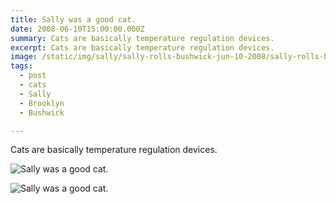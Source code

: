 ```yaml
---
title: Sally was a good cat.
date: 2008-06-10T15:00:00.000Z
summary: Cats are basically temperature regulation devices.
excerpt: Cats are basically temperature regulation devices.
image: /static/img/sally/sally-rolls-bushwick-jun-10-2008/sally-rolls-bushwick-jun-10-2008-sally-sprawls.jpg
tags:
  - post 
  - cats 
  - Sally
  - Brooklyn
  - Bushwick

---
```


Cats are basically temperature regulation devices.


![Sally was a good cat.](/static/img/sally/sally-rolls-bushwick-jun-10-2008/sally-rolls-bushwick-jun-10-2008-looking-pretty.jpg "Sally was a good cat.")

![Sally was a good cat.](/static/img/sally/sally-rolls-bushwick-jun-10-2008/sally-rolls-bushwick-jun-10-2008-sally-sprawls.jpg "Sally was a good cat.")

